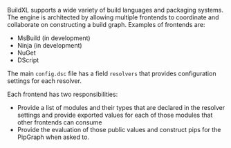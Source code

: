 BuildXL supports a wide variety of build languages and packaging systems. The engine is architected by allowing multiple frontends to coordinate and collaborate on constructing a build graph. Examples of frontends are:

* MsBuild (in development)
* Ninja (in development)
* NuGet
* DScript

The main `config.dsc` file has a field `resolvers` that provides configuration settings for each resolver.

Each frontend has two responsibilities:

* Provide a list of modules and their types that are declared in the resolver settings and provide exported values for each of those modules that other frontends can consume
* Provide the evaluation of those public values and construct pips for the PipGraph when asked to.
